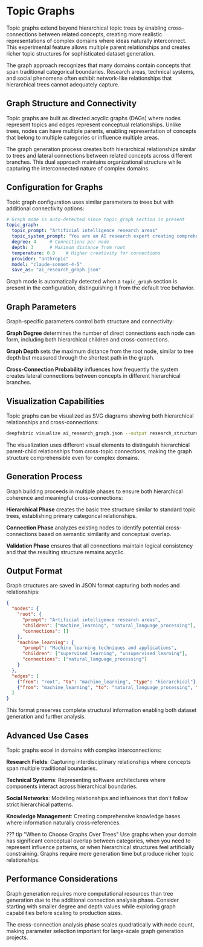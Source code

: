 # Topic Graphs

Topic graphs extend beyond hierarchical topic trees by enabling cross-connections between related concepts, creating more realistic representations of complex domains where ideas naturally interconnect. This experimental feature allows multiple parent relationships and creates richer topic structures for sophisticated dataset generation.

The graph approach recognizes that many domains contain concepts that span traditional categorical boundaries. Research areas, technical systems, and social phenomena often exhibit network-like relationships that hierarchical trees cannot adequately capture.

## Graph Structure and Connectivity

Topic graphs are built as directed acyclic graphs (DAGs) where nodes represent topics and edges represent conceptual relationships. Unlike trees, nodes can have multiple parents, enabling representation of concepts that belong to multiple categories or influence multiple areas.

The graph generation process creates both hierarchical relationships similar to trees and lateral connections between related concepts across different branches. This dual approach maintains organizational structure while capturing the interconnected nature of complex domains.

## Configuration for Graphs

Topic graph configuration uses similar parameters to trees but with additional connectivity options:

```yaml
# Graph mode is auto-detected since topic_graph section is present
topic_graph:
  topic_prompt: "Artificial intelligence research areas"
  topic_system_prompt: "You are an AI research expert creating comprehensive topic structures for academic and professional research purposes. You provide detailed, interconnected topic hierarchies with precise relationships and thorough coverage of complex domains."
  degree: 4     # Connections per node
  depth: 3      # Maximum distance from root
  temperature: 0.8    # Higher creativity for connections
  provider: "anthropic"
  model: "claude-sonnet-4-5"
  save_as: "ai_research_graph.json"
```

Graph mode is automatically detected when a `topic_graph` section is present in the configuration, distinguishing it from the default tree behavior.

## Graph Parameters

Graph-specific parameters control both structure and connectivity:

**Graph Degree** determines the number of direct connections each node can form, including both hierarchical children and cross-connections.

**Graph Depth** sets the maximum distance from the root node, similar to tree depth but measured through the shortest path in the graph.

**Cross-Connection Probability** influences how frequently the system creates lateral connections between concepts in different hierarchical branches.

## Visualization Capabilities

Topic graphs can be visualized as SVG diagrams showing both hierarchical relationships and cross-connections:

```bash
deepfabric visualize ai_research_graph.json --output research_structure.svg
```

The visualization uses different visual elements to distinguish hierarchical parent-child relationships from cross-topic connections, making the graph structure comprehensible even for complex domains.

## Generation Process

Graph building proceeds in multiple phases to ensure both hierarchical coherence and meaningful cross-connections:

**Hierarchical Phase** creates the basic tree structure similar to standard topic trees, establishing primary categorical relationships.

**Connection Phase** analyzes existing nodes to identify potential cross-connections based on semantic similarity and conceptual overlap.

**Validation Phase** ensures that all connections maintain logical consistency and that the resulting structure remains acyclic.

## Output Format

Graph structures are saved in JSON format capturing both nodes and relationships:

```json
{
  "nodes": {
    "root": {
      "prompt": "Artificial intelligence research areas",
      "children": ["machine_learning", "natural_language_processing"],
      "connections": []
    },
    "machine_learning": {
      "prompt": "Machine learning techniques and applications",
      "children": ["supervised_learning", "unsupervised_learning"],
      "connections": ["natural_language_processing"]
    }
  },
  "edges": [
    {"from": "root", "to": "machine_learning", "type": "hierarchical"},
    {"from": "machine_learning", "to": "natural_language_processing", "type": "cross_connection"}
  ]
}
```

This format preserves complete structural information enabling both dataset generation and further analysis.

## Advanced Use Cases

Topic graphs excel in domains with complex interconnections:

**Research Fields**: Capturing interdisciplinary relationships where concepts span multiple traditional boundaries.

**Technical Systems**: Representing software architectures where components interact across hierarchical boundaries.

**Social Networks**: Modeling relationships and influences that don't follow strict hierarchical patterns.

**Knowledge Management**: Creating comprehensive knowledge bases where information naturally cross-references.

??? tip "When to Choose Graphs Over Trees"
    Use graphs when your domain has significant conceptual overlap between categories, when you need to represent influence patterns, or when hierarchical structures feel artificially constraining. Graphs require more generation time but produce richer topic relationships.

## Performance Considerations

Graph generation requires more computational resources than tree generation due to the additional connection analysis phase. Consider starting with smaller degree and depth values while exploring graph capabilities before scaling to production sizes.

The cross-connection analysis phase scales quadratically with node count, making parameter selection important for large-scale graph generation projects.